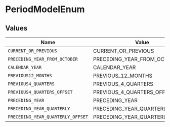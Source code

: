 # PeriodModelEnum


## Values

| Name                              | Value                             |
| --------------------------------- | --------------------------------- |
| `CURRENT_OR_PREVIOUS`             | CURRENT_OR_PREVIOUS               |
| `PRECEDING_YEAR_FROM_OCTOBER`     | PRECEDING_YEAR_FROM_OCTOBER       |
| `CALENDAR_YEAR`                   | CALENDAR_YEAR                     |
| `PREVIOUS12_MONTHS`               | PREVIOUS_12_MONTHS                |
| `PREVIOUS4_QUARTERS`              | PREVIOUS_4_QUARTERS               |
| `PREVIOUS4_QUARTERS_OFFSET`       | PREVIOUS_4_QUARTERS_OFFSET        |
| `PRECEDING_YEAR`                  | PRECEDING_YEAR                    |
| `PRECEDING_YEAR_QUARTERLY`        | PRECEDING_YEAR_QUARTERLY          |
| `PRECEDING_YEAR_QUARTERLY_OFFSET` | PRECEDING_YEAR_QUARTERLY_OFFSET   |